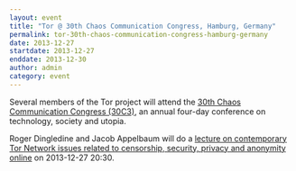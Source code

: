 ```yaml
---
layout: event
title: "Tor @ 30th Chaos Communication Congress, Hamburg, Germany"
permalink: tor-30th-chaos-communication-congress-hamburg-germany
date: 2013-12-27
startdate: 2013-12-27
enddate: 2013-12-30
author: admin
category: event
---
```


Several members of the Tor project will attend the [30th Chaos Communication Congress (30C3)](https://events.ccc.de/congress/2013/), an annual four-day conference on technology, society and utopia.

Roger Dingledine and Jacob Appelbaum will do a [lecture on contemporary Tor Network issues related to censorship, security, privacy and anonymity online](https://events.ccc.de/congress/2013/Fahrplan/events/5423.html) on 2013-12-27 20:30.

